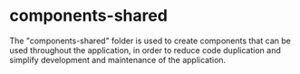 # components-shared

The "components-shared" folder is used to create components that can be used throughout the application, in order to reduce code duplication and simplify development and maintenance of the application.
